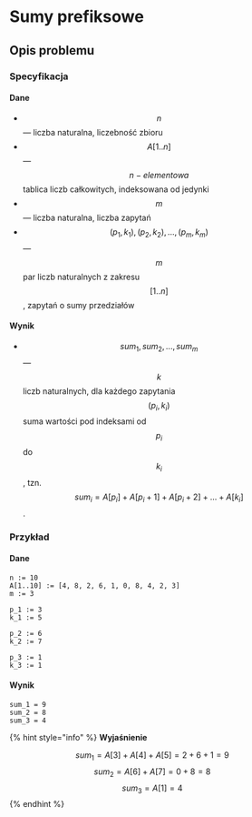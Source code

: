 # Sumy prefiksowe

## Opis problemu



### Specyfikacja

#### Dane

* $$n$$ — liczba naturalna, liczebność zbioru
* $$A[1..n]$$ — $$n-elementowa$$ tablica liczb całkowitych, indeksowana od jedynki
* $$m$$ — liczba naturalna, liczba zapytań
* $$(p_1, k_1), (p_2, k_2), ..., (p_m, k_m)$$ — $$m$$ par liczb naturalnych z zakresu $$[1..n]$$, zapytań o sumy przedziałów

#### Wynik

* $$sum_1, sum_2, ..., sum_m$$ — $$k$$ liczb naturalnych, dla każdego zapytania $$(p_i, k_i)$$ suma wartości pod indeksami od $$p_i$$ do $$k_i$$, tzn. $$sum_i = A[p_i] + A[p_i + 1] + A[p_i + 2] + ... + A[k_i]$$.

### Przykład

#### Dane

```
n := 10
A[1..10] := [4, 8, 2, 6, 1, 0, 8, 4, 2, 3]
m := 3

p_1 := 3
k_1 := 5

p_2 := 6
k_2 := 7

p_3 := 1
k_3 := 1
```

#### Wynik

```
sum_1 = 9
sum_2 = 8
sum_3 = 4
```

{% hint style="info" %}
**Wyjaśnienie**

$$sum_1 = A[3] + A[4] + A[5] = 2 + 6 + 1 = 9$$
$$sum_2 = A[6] + A[7] = 0 + 8 = 8$$
$$sum_3 = A[1] = 4$$
{% endhint %}